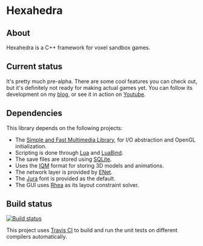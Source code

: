 Hexahedra
=========

About
-----
Hexahedra is a C++ framework for voxel sandbox games.


Current status
--------------
It's pretty much pre-alpha.  There are some cool features you can check out,
but it's definitely not ready for making actual games yet.  You can follow
its development on my [blog](http://hexahedra.blogspot.com/), or see it in action on [Youtube](http://www.youtube.com/user/NocteHexahedra).


Dependencies
------------
This library depends on the following projects:

- The [Simple and Fast Multimedia Library](http://www.sfml-dev.org/), for I/O abstraction and OpenGL initialization.
- Scripting is done through [Lua](http://www.lua.org/) and [LuaBind](http://www.rasterbar.com/products/luabind.html).
- The save files are stored using [SQLite](http://www.sqlite.org/).
- Uses the [IQM](http://lee.fov120.com/iqm/) format for storing 3D models and animations.
- The network layer is provided by [ENet](http://enet.bespin.org/).
- The [Jura](http://www.google.com/webfonts/specimen/Jura) font is provided as the default.
- The GUI uses [Rhea](http://github.com/Nocte-/rhea) as its layout constraint solver.

Build status
------------
[![Build status](https://travis-ci.org/Nocte-/hexahedra.png?branch=master)](https://travis-ci.org/Nocte-/hexahedra)

This project uses [Travis CI](http://travis-ci.org/) to build and run the unit
tests on different compilers automatically.

